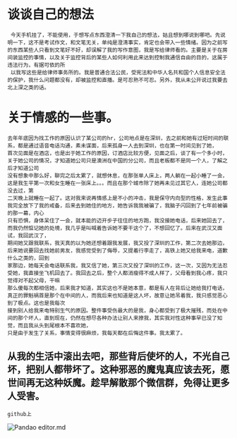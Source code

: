 #   谈谈自己的想法
     今天手机挂了，不能使用，于想写点东西澄清一下我自己的想法，姑且想到哪说到哪吧。先说明一下，这不是考试作文，和文笔无关，单纯是澄清事实，肯定也会带入一些情绪。因为之前写的东西某些人只看到文笔好不好，却误解了我的写作意图，我是写给律师看的。主要是关于在房间装监控的事情，以及关于监控背后的某些人如何利用此来达到控制我通信自由的目的，这属于违法行为，有据可依的所
     以我写这些是给律师事务所的。我是普通合法公民，受宪法和中华人名共和国个人信息安全法的保护，我什么问题都没有，却被监控和直播。是可忍熟不可忍。另外，我从未公开说过我要去北上深之类的话。
#  关于情感的一些事。
    去年年底因为找工作的原因认识了某公司的hr，公司地点是在深圳，去之前和她有过短时间的联系，都是通过语音电话沟通，素未谋面，后来孤身一人去到深圳，也在第一时间见到了她，
    首次见面是在酒店，也是出于她工作的原因，订酒店比较方便，见面之后，谈了有一个多小时，关于她公司的情况，才知道她公司只是澳洲在中国的分公司，而且老板都不是同一个人，了解之后才知道公司
    没有想象中那么好，聊完之后太累了，就想休息，在那张单人床上，两人躺在一起小睡了一会，这是我生平第一次和女生睡在一张床上。。。而且在那个城市除了她再未见过其它人，连她公司都没去过，第
    二天晚上就睡在一起了。这对我来说再情感上是不小的冲击，我是保守内向型的性格，发生此事我完全放下了我的戒备，后来去到她住的地方，她告诉我我被骗了，我脑子闪回到了七年前被骗的那一幕，内心
    只有恐惧，身体呆住了一会，就本能的迈开步子往住的地方跑，我没接她电话，后来她回去了，而我仍然惦记她的处境，我几乎是叫喊着告诉她不要干这个了，不想回忆了。后来在武汉又面试，我回武汉了，
    期间她又跟我联系，我天真的以为她还想着跟我发展，我又投了深圳的工作，第二次去她那边，后来她说要回去找她前男友，我感觉受到了侮辱，又提着行李走了，高铁上她又给我来电，道歉什么之类的，回到
    家那边，她每天会电话联系我，我又信了她，第三次又投了深圳的工作，这一次，又因为无法忍受她，我直接坐飞机回去了。我回去之后，整个人都消瘦得不成人样了，父母看到我心疼，我只觉得对不起父母，干嘛
    那么傻每次都相信她，后来我才知道，其实这也不是她本意，都是有人在背后让她给我打电话，真正的罪魁祸首是那个在中间的人，而我后来也知道是这人坏，故意让她吊着我，我只感觉恶心到了极点。这也是我每次
    接到别人给我来电特别生气的原因。整件事受伤最大的是我，身心都受到了极大摧残，而处在中间的那个坏人，直到现在，仍然在想尽各种办法让别人来撩我，其实我对性这种事早已没了知觉，而且我从头到尾根本不喜欢她，
    只是由于发生了关系，事情变得很麻烦，我每天都在后悔这件事。我太累了。

##  从我的生活中滚出去吧，那些背后使坏的人，不光自己坏，把别人都带坏了。这种邪恶的魔鬼真应该去死，愿世间再无这种妖魔。趁早解散那个微信群，免得让更多人受害。
    
    github上


![Pandao editor.md](https://github.com/jakoaltrd/jakoaltrd.github.io/tree/master/assets/img/kotei-offer.PNG "Pandao editor.md")
